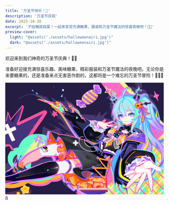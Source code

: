 ```yaml
---
title: '万圣节快乐！🎃'
description: '万圣节庆祝'
date: 2025-10-30
excerpt: '不给糖就捣蛋！一起来享受充满糖果、服装和万圣节魔法的惊喜夜晚吧！🍭👻'
preview-cover:
  light: "@assets('./assets/halloweenairi.jpg')"
  dark: "@assets('./assets/halloweenairi.jpg')"
---
```

欢迎来到我们神奇的万圣节庆典！🎃✨

准备好迎接充满惊喜乐趣、美味糖果、精彩服装和万圣节魔法的夜晚吧。无论你是来要糖果的，还是准备来点无害恶作剧的，这都将是一个难忘的万圣节冒险！🍭👻🦇

![万圣节插画](./assets/halloweenairi.jpg)
ß
